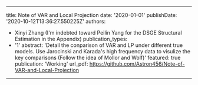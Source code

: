 

---
title: Note of VAR and Local Projection
date: '2020-01-01'
publishDate: '2020-10-12T13:36:27.550225Z'
authors:
- Xinyi Zhang (I'm indebted toward Peilin Yang for the DSGE Structural Estimation in the Appendix)
publication_types:
- '1'
abstract: 'Detail the conparison of VAR and LP under different true models. Use Jarocinski and Karada's high frequency data to visulize the key comparisons (Follow the idea of Mollor and Wolf)'
featured: true
publication: 'Working'
url_pdf: https://github.com/Astron456/Note-of-VAR-and-Local-Projection
---
